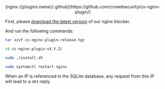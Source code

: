 
<center>[nginx {{plugins.name}} github](https://github.com/crowdsecurity/cs-nginx-plugin/)</center>

First, please [download the latest version](https://github.com/crowdsecurity/cs-nginx-plugin/releases/latest) of our nginx blocker.

And run the following commands:

```bash
tar xzvf cs-nginx-plugin-release.tgz
```
```bash
cd cs-nginx-plugin-vX.Y.Z/
```
```bash
sudo ./install.sh
```
```bash
sudo systemctl restart nginx
```

When an IP is referenced in the SQLite database, any request from this IP will lead to a `403` reply.

